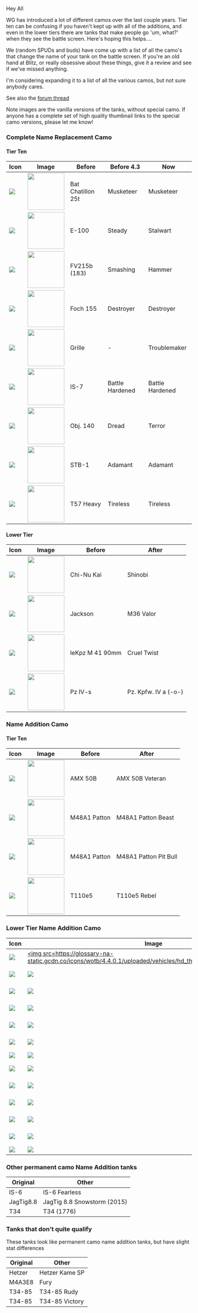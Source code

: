 Hey All

WG has introduced a lot of different camos over the last couple years. 
Tier ten can be confusing if you haven't kept up with all of the additions, and even in the lower tiers there are tanks that make people go 'um, what?' when they see the battle screen.
Here's hoping this helps....

We  (random SPUDs and buds) have come up with a list of all the camo's that change the name of your tank on the battle screen.
If you're an old hand at Blitz, or really obsessive about these things, give it a review and see if we've missed anything.

I'm considering expanding it to a list of all the various camos, but not sure anybody cares.

See also the [forum thread](http://forum.wotblitz.com/index.php?/topic/85109-camouflage-lists-note-blitz-historians-wanted)

Note images are the vanilla versions of the tanks, without special camo.  If anyone has a complete set of high quality thumbnail links to the special camo versions, please let me know!

### Complete Name Replacement Camo
#### Tier Ten
  | Icon                                                                                                                      | Image                                                                                                                                                                                                                       | Before            | Before 4.3      | Now             | 
  | ---                                                                                                                       | ---                                                                                                                                                                                                                         | ---               | ---             | ---             | 
  | <img src="http://us-wotp.wgcdn.co/static/2.57.0/encyclopedia/tankopedia/vehicle/contour/france-f18_bat_chatillon25t.png"> | <a href="https://wotblitz.com/en/encyclopedia/vehicles/france/Bat_Chatillon25t/"><img src="https://glossary-na-static.gcdn.co/icons/wotb/4.4.0.1/uploaded/vehicles/hd_thumbnail/Bat_Chatillon25t.png" width="100"></a>      | Bat Chatillon 25t | Musketeer       | Musketeer       | 
  | <img src="http://us-wotp.wgcdn.co/static/2.57.0/encyclopedia/tankopedia/vehicle/contour/germany-g56_e-100.png">           | <a href="https://wotblitz.com/en/encyclopedia/vehicles/germany/E-100/"><img src="https://glossary-na-static.gcdn.co/icons/wotb/4.4.0.1/uploaded/vehicles/hd_thumbnail/E-100.png" width="100"></a>                           | E-100             | Steady          | Stalwart        | 
  | <img src="http://us-wotp.wgcdn.co/static/2.57.0/encyclopedia/tankopedia/vehicle/contour/uk-gb48_fv215b_183.png">          | <a href="https://wotblitz.com/en/encyclopedia/vehicles/uk/GB48_FV215b_183/"><img src="https://glossary-na-static.gcdn.co/icons/wotb/4.4.0.1/uploaded/vehicles/hd_thumbnail/GB48_FV215b_183.png" width="100"></a>            | FV215b (183)      | Smashing        | Hammer          | 
  | <img src="http://us-wotp.wgcdn.co/static/2.57.0/encyclopedia/tankopedia/vehicle/contour/france-f64_amx_50fosh_155.png">   | <a href="https://wotblitz.com/en/encyclopedia/vehicles/france/AMX_50Fosh_155/"><img src="https://glossary-na-static.gcdn.co/icons/wotb/4.4.0.1/uploaded/vehicles/hd_thumbnail/AMX_50Fosh_155.png" width="100"></a>          | Foch 155          | Destroyer       | Destroyer       | 
  | <img src="http://us-wotp.wgcdn.co/static/2.57.0/encyclopedia/tankopedia/vehicle/contour/germany-g121_grille_15_l63.png">  | <a href="https://wotblitz.com/en/encyclopedia/vehicles/germany/G121_Grille_15_L63/"><img src="https://glossary-na-static.gcdn.co/icons/wotb/4.4.0.1/uploaded/vehicles/hd_thumbnail/G121_Grille_15_L63.png" width="100"></a> | Grille            | -               | Troublemaker    | 
  | <img src="http://us-wotp.wgcdn.co/static/2.57.0/encyclopedia/tankopedia/vehicle/contour/ussr-r45_is-7.png">               | <a href="https://wotblitz.com/en/encyclopedia/vehicles/ussr/IS-7/"><img src="https://glossary-na-static.gcdn.co/icons/wotb/4.4.0.1/uploaded/vehicles/hd_thumbnail/IS-7.png" width="100"></a>                                | IS-7              | Battle Hardened | Battle Hardened | 
  | <img src="http://us-wotp.wgcdn.co/static/2.57.0/encyclopedia/tankopedia/vehicle/contour/ussr-r97_object_140.png">         | <a href="https://wotblitz.com/en/encyclopedia/vehicles/ussr/Object_140/"><img src="https://glossary-na-static.gcdn.co/icons/wotb/4.4.0.1/uploaded/vehicles/hd_thumbnail/Object_140.png" width="100"></a>                    | Obj. 140          | Dread           | Terror          | 
  | <img src="http://us-wotp.wgcdn.co/static/2.57.0/encyclopedia/tankopedia/vehicle/contour/japan-j16_st_b1.png">             | <a href="https://wotblitz.com/en/encyclopedia/vehicles/japan/ST_B1/"><img src="https://glossary-na-static.gcdn.co/icons/wotb/4.4.0.1/uploaded/vehicles/hd_thumbnail/ST_B1.png" width="100"></a>                             | STB-1             | Adamant         | Adamant         | 
  | <img src="http://us-wotp.wgcdn.co/static/2.57.0/encyclopedia/tankopedia/vehicle/contour/usa-a67_t57_58.png">              | <a href="https://wotblitz.com/en/encyclopedia/vehicles/usa/T57_58/"><img src="https://glossary-na-static.gcdn.co/icons/wotb/4.4.0.1/uploaded/vehicles/hd_thumbnail/T57_58.png" width="100"></a>                             | T57 Heavy         | Tireless        | Tireless        | 

#### Lower Tier
 | Icon                                                                                                                      | Image                                                                                                                                                                                                                 | Before          | After                | 
 | ---                                                                                                                       | ---                                                                                                                                                                                                                   | ---             | ---                  | 
 | <img src="http://us-wotp.wgcdn.co/static/2.57.0/encyclopedia/tankopedia/vehicle/contour/japan-j12_chi_nu_kai.png">        | <a href="https://wotblitz.com/en/encyclopedia/vehicles/japan/Chi_Nu_Kai/"><img src="https://glossary-na-static.gcdn.co/icons/wotb/4.4.0.1/uploaded/vehicles/hd_thumbnail/Chi_Nu_Kai.png" width="100"></a>             | Chi-Nu Kai      | Shinobi              | 
 | <img src="http://us-wotp.wgcdn.co/static/2.57.0/encyclopedia/tankopedia/vehicle/contour/usa-a31_m36_slagger.png">         | <a href="https://wotblitz.com/en/encyclopedia/vehicles/usa/M36_Slagger/"><img src="https://glossary-na-static.gcdn.co/icons/wotb/4.4.0.1/uploaded/vehicles/hd_thumbnail/M36_Slagger.png" width="100"></a>             | Jackson         | M36 Valor            | 
 | <img src="http://us-wotp.wgcdn.co/static/2.57.0/encyclopedia/tankopedia/vehicle/contour/germany-g120_m41_90.png">         | <a href="https://wotblitz.com/en/encyclopedia/vehicles/germany/G120_M41_90/"><img src="https://glossary-na-static.gcdn.co/icons/wotb/4.4.0.1/uploaded/vehicles/hd_thumbnail/G120_M41_90.png" width="100"></a>         | leKpz M 41 90mm | Cruel Twist          | 
 | <img src="http://us-wotp.wgcdn.co/static/2.57.0/encyclopedia/tankopedia/vehicle/contour/germany-g77_pziv_schmalturm.png"> | <a href="https://wotblitz.com/en/encyclopedia/vehicles/germany/PzIV_schmalturm/"><img src="https://glossary-na-static.gcdn.co/icons/wotb/4.4.0.1/uploaded/vehicles/hd_thumbnail/PzIV_schmalturm.png" width="100"></a> | Pz IV-s         | Pz. Kpfw. IV a (-o-) | 

### Name Addition Camo
#### Tier Ten
  | Icon                                                                                                             | Image                                                                                                                                                                                                | Before       | After                 | 
  | ---                                                                                                              | ---                                                                                                                                                                                                  | ---          | ---                   | 
  | <img src="http://us-wotp.wgcdn.co/static/2.57.0/encyclopedia/tankopedia/vehicle/contour/france-f10_amx_50b.png"> | <a href="https://wotblitz.com/en/encyclopedia/vehicles/france/AMX_50B/"><img src="https://glossary-na-static.gcdn.co/icons/wotb/4.4.0.1/uploaded/vehicles/hd_thumbnail/AMX_50B.png" width="100"></a> | AMX 50B      | AMX 50B Veteran       | 
  | <img src="http://us-wotp.wgcdn.co/static/2.57.0/encyclopedia/tankopedia/vehicle/contour/usa-a120_m48a5.png">     | <a href="https://wotblitz.com/en/encyclopedia/vehicles/usa/M48A1/"><img src="https://glossary-na-static.gcdn.co/icons/wotb/4.4.0.1/uploaded/vehicles/hd_thumbnail/M48A1.png" width="100"></a>        | M48A1 Patton | M48A1 Patton Beast    | 
  | <img src="http://us-wotp.wgcdn.co/static/2.57.0/encyclopedia/tankopedia/vehicle/contour/usa-a120_m48a5.png">     | <a href="https://wotblitz.com/en/encyclopedia/vehicles/usa/M48A1/"><img src="https://glossary-na-static.gcdn.co/icons/wotb/4.4.0.1/uploaded/vehicles/hd_thumbnail/M48A1.png" width="100"></a>        | M48A1 Patton | M48A1 Patton Pit Bull | 
  | <img src="http://us-wotp.wgcdn.co/static/2.57.0/encyclopedia/tankopedia/vehicle/contour/usa-a69_t110e5.png">     | <a href="https://wotblitz.com/en/encyclopedia/vehicles/usa/T110/"><img src="https://glossary-na-static.gcdn.co/icons/wotb/4.4.0.1/uploaded/vehicles/hd_thumbnail/T110.png" width="100"></a>          | T110e5       | T110e5 Rebel          | 


### Lower Tier Name Addition Camo
 | Icon                                                                                                                          | Image                                                                                                                                                                                               | Before   | After             | 
 | ---                                                                                                                           | ---                                                                                                                                                                                                 | ---      | ---               | 
 | <img src="http://us-wotp.wgcdn.co/static/2.57.0/encyclopedia/tankopedia/vehicle/contour/uk-gb21_cromwell.png">                | <a href="https://wotblitz.com/en/encyclopedia/vehicles/uk/GB21_Cromwell/"><img src=https://glossary-na-static.gcdn.co/icons/wotb/4.4.0.1/uploaded/vehicles/hd_thumbnail/GB21_Cromwell.png"></a>     | Cromwell | Cromwell Football | 
 | <img src="http://us-wotp.wgcdn.co/static/2.57.0/encyclopedia/tankopedia/vehicle/contour/france-f65_fcm_50t.png">              | <a href="https://wotblitz.com/en/encyclopedia/vehicles/france/FCM_50t/"><img src="https://glossary-na-static.gcdn.co/icons/wotb/4.4.0.1/uploaded/vehicles/hd_thumbnail/FCM_50t.png"></a>            | FCM50t   | FCM50t Titi       | 
 | <img src="http://us-wotp.wgcdn.co/static/2.57.0/encyclopedia/tankopedia/vehicle/contour/france-f65_fcm_50t.png">              | <a href="https://wotblitz.com/en/encyclopedia/vehicles/france/FCM_50t/"><img src="https://glossary-na-static.gcdn.co/icons/wotb/4.4.0.1/uploaded/vehicles/hd_thumbnail/FCM_50t.png"></a>            | FCM50t   | FCM50t Zizou      | 
 | <img src="http://us-wotp.wgcdn.co/static/2.57.0/encyclopedia/tankopedia/vehicle/contour/japan-j03_ha_go.png">                 | <a href="https://wotblitz.com/en/encyclopedia/vehicles/japan/Ha_Go/"><img src="https://glossary-na-static.gcdn.co/icons/wotb/4.4.0.1/uploaded/vehicles/hd_thumbnail/Ha_Go.png"></a>                 | Ha-Go    | GuP Type 95 Ha-Go | 
 | <img src="http://us-wotp.wgcdn.co/static/2.57.0/encyclopedia/tankopedia/vehicle/contour/ussr-r13_kv-1s.png">                  | <a href="https://wotblitz.com/en/encyclopedia/vehicles/ussr/KV-1s/"><img src="https://glossary-na-static.gcdn.co/icons/wotb/4.4.0.1/uploaded/vehicles/hd_thumbnail/KV-1s.png"></a>                  | KV-1S    | KV-1S Football    | 
 | <img src="http://us-wotp.wgcdn.co/static/2.57.0/encyclopedia/tankopedia/vehicle/contour/usa-a06_m4a3e8_sherman_training.png"> | <a href="https://wotblitz.com/en/encyclopedia/vehicles/usa/M4A3E8_Sherman/"><img src="https://glossary-na-static.gcdn.co/icons/wotb/4.4.0.1/uploaded/vehicles/hd_thumbnail/M4A3E8_Sherman.png"></a> | M4A3E8   | M4A3E8 Shrieking  | 
 | <img src="http://us-wotp.wgcdn.co/static/2.57.0/encyclopedia/tankopedia/vehicle/contour/japan-j13_sta_1.png">                 | <a href="https://wotblitz.com/en/encyclopedia/vehicles/japan/STA_1/"><img src="https://glossary-na-static.gcdn.co/icons/wotb/4.4.0.1/uploaded/vehicles/hd_thumbnail/STA_1.png"></a>                 | STA-1    | STA-1 Rin         | 
 | <img src="http://us-wotp.wgcdn.co/static/2.57.0/encyclopedia/tankopedia/vehicle/contour/ussr-r50_su76i.png">                  | <a href="https://wotblitz.com/en/encyclopedia/vehicles/ussr/SU76I/"><img src="https://glossary-na-static.gcdn.co/icons/wotb/4.4.0.1/uploaded/vehicles/hd_thumbnail/SU76I.png"></a>                  | SU-76i   | SU-76i Ice Claw   | 
 | <img src="http://us-wotp.wgcdn.co/static/2.57.0/encyclopedia/tankopedia/vehicle/contour/usa-a86_t23e3.png">                   | <a href="https://wotblitz.com/en/encyclopedia/vehicles/usa/T23E3/"><img src="https://glossary-na-static.gcdn.co/icons/wotb/4.4.0.1/uploaded/vehicles/hd_thumbnail/T23E3.png"></a>                   | T23E3    | T23e3 Nomad       | 
 | <img src="http://us-wotp.wgcdn.co/static/2.57.0/encyclopedia/tankopedia/vehicle/contour/germany-g04_pzvi_tiger_i_igr.png">    | <a href="https://wotblitz.com/en/encyclopedia/vehicles/germany/PzVI/"><img src="https://glossary-na-static.gcdn.co/icons/wotb/4.4.0.1/uploaded/vehicles/hd_thumbnail/PzVI.png"></a>                 | Tiger I  | Tiger I Gamescon  | 
 | <img src="http://us-wotp.wgcdn.co/static/2.57.0/encyclopedia/tankopedia/vehicle/contour/china-ch02_type62.png">               | <a href="https://wotblitz.com/en/encyclopedia/vehicles/china/Ch02_Type62/"><img src="https://glossary-na-static.gcdn.co/icons/wotb/4.4.0.1/uploaded/vehicles/hd_thumbnail/Ch02_Type62.png"></a>     | Type 62  | Type 62 Dragon    | 
 | <img src="http://us-wotp.wgcdn.co/static/2.57.0/encyclopedia/tankopedia/vehicle/contour/germany-g15_vk3601h.png">             | <a href="https://wotblitz.com/en/encyclopedia/vehicles/germany/VK3601H/"><img src="https://glossary-na-static.gcdn.co/icons/wotb/4.4.0.1/uploaded/vehicles/hd_thumbnail/VK3601H.png"></a>           | VK36.01  | VK 36.01 Football | 
 | <img src="http://us-wotp.wgcdn.co/static/2.57.0/encyclopedia/tankopedia/vehicle/contour/germany-g48_e-25.png">                | <a href="https://wotblitz.com/en/encyclopedia/vehicles/germany/E-25/"><img src="https://glossary-na-static.gcdn.co/icons/wotb/4.4.0.1/uploaded/vehicles/hd_thumbnail/E-25.png"></a>                 | E 25     | E25 #1            | 


### Other permanent camo Name Addition tanks
| Original  | Other                       | 
| ---       | ---                         | 
| IS-6      | IS-6 Fearless               | 
| JagTig8.8 | JagTig 8.8 Snowstorm (2015) | 
| T34       | T34 (1776)                  | 


### Tanks that don't quite qualify
These tanks look like permanent camo name addition tanks, but have slight stat differences

| Original | Other          | 
| ---      | ---            | 
| Hetzer   | Hetzer Kame SP | 
| M4A3E8   | Fury           | 
| T34-85   | T34-85 Rudy    | 
| T34-85   | T34-85 Victory | 


<!-- vim: set filetype=pandoc syntax=pandoc ts=4 sw=4 tw=0 nowrap :-->

